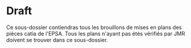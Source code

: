  Draft 
=========

Ce sous-dossier contiendras tous les brouillons de mises en plans des pièces catia de l'EPSA. Tous les plans n'ayant pas étés vérifiés par JMR doivent se trouver dans ce sous-dossier.
